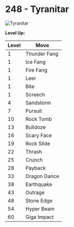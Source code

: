 # 248 - Tyranitar
![][248]

**Level Up:**

Level | Move
---   | ---
  1   | Thunder Fang
  1   | Ice Fang
  1   | Fire Fang
  1   | Leer
  1   | Bite
  1   | Screech
  4   | Sandstorm
  7   | Pursuit
 10   | Rock Tomb
 13   | Bulldoze
 16   | Scary Face
 19   | Rock Slide
 22   | Thrash
 25   | Crunch
 28   | Payback
 33   | Dragon Dance
 38   | Earthquake
 43   | Outrage
 48   | Stone Edge
 54   | Hyper Beam
 60   | Giga Impact



[248]: https://raw.githubusercontent.com/PokeAPI/sprites/master/sprites/pokemon/248.png "Tyranitar"
